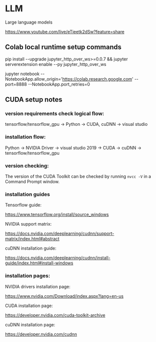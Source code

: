# LLM
Large language models


https://www.youtube.com/live/eTieetk2dSw?feature=share

## Colab local runtime setup commands

pip install --upgrade jupyter_http_over_ws>=0.0.7 && jupyter serverextension enable --py jupyter_http_over_ws

jupyter notebook --NotebookApp.allow_origin='https://colab.research.google.com' --port=8888 --NotebookApp.port_retries=0


## CUDA setup notes

### version requirements check logical flow:
tensorflow/tensorflow_gpu -> Python -> CUDA, cuDNN -> visual studio

### installation flow:
Python -> NVIDIA Driver -> visual studio 2019 -> CUDA -> cuDNN -> tensorflow/tensorflow_gpu

### version checking:
The version of the CUDA Toolkit can be checked by running `nvcc -V` in a Command Prompt window.

### installation guides
Tensorflow guide:

https://www.tensorflow.org/install/source_windows

NVIDIA support matrix:

https://docs.nvidia.com/deeplearning/cudnn/support-matrix/index.html#abstract

cuDNN installation guide:

https://docs.nvidia.com/deeplearning/cudnn/install-guide/index.html#install-windows

### installation pages:
NVIDIA drivers installation page:

https://www.nvidia.com/Download/index.aspx?lang=en-us

CUDA installation page:

https://developer.nvidia.com/cuda-toolkit-archive

cuDNN installation page:

https://developer.nvidia.com/cudnn 
